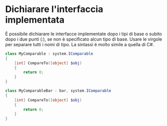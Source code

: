 # Dichiarare l'interfaccia implementata

È possibile dichiarare le interfacce implementate dopo i tipi di base o subito dopo i due punti (:), se non è specificato alcun tipo di base. Usare le virgole per separare tutti i nomi di tipo. La sintassi è molto simile a quella di C#.

```PowerShell
class MyComparable : system.IComparable
{
    [int] CompareTo([object] $obj)
    {
        return 0;
    }
}

class MyComparableBar : bar, system.IComparable
{
    [int] CompareTo([object] $obj)
    {
        return 0;
    }
}
```

<!--HONumber=Aug16_HO3-->


